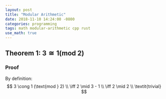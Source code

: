 ```yaml
---
layout: post
title: "Modular Arithmetic"
date: 2018-11-10 14:24:00 -0800
categories: programming
tags: math modular-arithmetic cpp rust
use_math: true
---
```


## Theorem 1: $3 \cong 1 (\text{mod } 2)$

### Proof
By definition:
$$
  3 \cong 1 (\text{mod } 2) \\
  \iff 2 \mid 3 - 1 \\
  \iff 2 \mid 2 \\
  \textit{trivial}
$$
